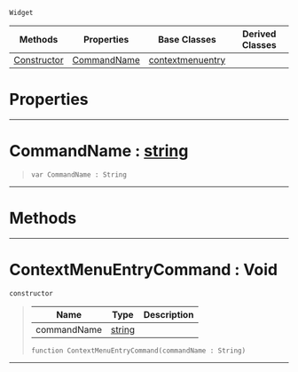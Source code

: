  `Widget`

|Methods|Properties|Base Classes|Derived Classes|
|---|---|---|---|
|[ Constructor](https://github.com/PlasmaEngine/PlasmaDocs/tree/master/docs/C%2B%2B/code_reference/class_reference/contextmenuentrycommand.markdown#contextmenuentrycommand)|[ CommandName](https://github.com/PlasmaEngine/PlasmaDocs/tree/master/docs/C%2B%2B/code_reference/class_reference/contextmenuentrycommand.markdown#commandname-plasma-engine)|[contextmenuentry](https://github.com/PlasmaEngine/PlasmaDocs/tree/master/docs/C%2B%2B/code_reference/class_reference/contextmenuentry.markdown)| |


 #  Properties


---  
 #  CommandName : [string](https://github.com/PlasmaEngine/PlasmaDocs/tree/master/docs/C%2B%2B/code_reference/lightning_base_types/string.markdown)

> 
> ``` lang=cpp, name=Lightning
> var CommandName : String


---  
 #  Methods


---  
 #  ContextMenuEntryCommand : Void

 `constructor`

> 
> |Name|Type|Description|
> |---|---|---|
> |commandName|[string](https://github.com/PlasmaEngine/PlasmaDocs/tree/master/docs/C%2B%2B/code_reference/lightning_base_types/string.markdown)| |
> ``` lang=cpp, name=Lightning
> function ContextMenuEntryCommand(commandName : String)
> ``` 


---  
 

 